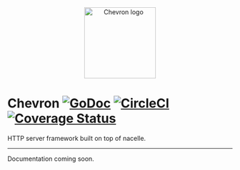 <div align="center"><img width="160" src="https://raw.githubusercontent.com/go-nacelle/chevron/master/images/chevron.png" alt="Chevron logo"></div>

# Chevron [![GoDoc](https://godoc.org/github.com/go-nacelle/chevron?status.svg)](https://godoc.org/github.com/go-nacelle/chevron) [![CircleCI](https://circleci.com/gh/go-nacelle/chevron.svg?style=svg)](https://circleci.com/gh/go-nacelle/chevron) [![Coverage Status](https://coveralls.io/repos/github/go-nacelle/chevron/badge.svg?branch=master)](https://coveralls.io/github/go-nacelle/chevron?branch=master)


HTTP server framework built on top of nacelle.

---

Documentation coming soon.
